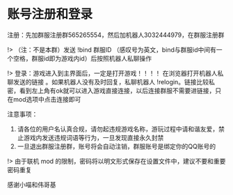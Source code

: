 # 账号注册和登录

注册：先加群服注册群565265554，然后加机器人3032444979，在群服注册群

!> （注：不是本群）发送 !bind 群服ID （感叹号为英文，bind与群服id中间有一个空格，群服id即为游戏内id）后按照机器人私聊操作

!> 登录：游戏进入到主界面后，一定是打开游戏！！！！ 在浏览器打开机器人私聊发送的链接 。如果机器人没有及时回复，私聊机器人 !relogin。链接比较私密，看到左上角有ok就可以进入游戏直接连接，以后连接群服不需要进链接，只在mod选项中点击连接即可

注意事项：
1. 请各位的用户名认真合规，请勿起违规游戏名称，游玩过程中请和谐友爱，禁止游戏内发送违规词语等行为，一旦发现直接永久封禁
2. 一旦退出群服注册群，账号将会自动注销，群服账号是绑定你的QQ账号的

!> 由于联机 mod 的限制，密码将以明文形式保存在设置文件中，建议不要和重要密码重复

感谢小喵和伟哥基
